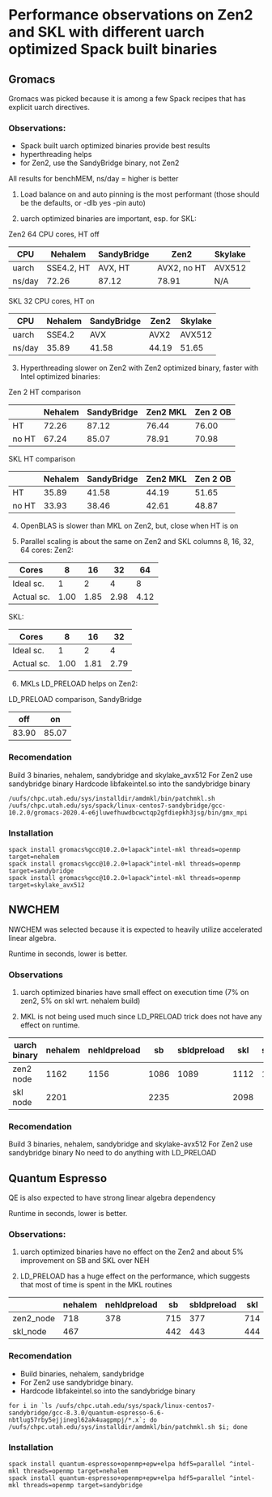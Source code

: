 # Performance observations on Zen2 and SKL with different uarch optimized Spack built binaries

## Gromacs

Gromacs was picked because it is among a few Spack recipes that has explicit uarch directives.

### Observations:

- Spack built uarch optimized binaries provide best results
- hyperthreading helps
- for Zen2, use the SandyBridge binary, not Zen2

All results for benchMEM, ns/day = higher is better

1. Load balance on and auto pinning is the most performant (those should be the defaults, or -dlb yes -pin auto)

2. uarch optimized binaries are important, esp. for SKL:

Zen2 64 CPU cores, HT off	
			
|CPU	|Nehalem	|SandyBridge	|Zen2		|Skylake|
|---    |---            |---            |---            |---    |
|uarch	|SSE4.2, HT	|AVX, HT	|AVX2, no HT	|AVX512|
|ns/day	|72.26		|87.12		|78.91		|N/A|

SKL 32 CPU cores, HT on				

|CPU	|Nehalem	|SandyBridge	|Zen2	|Skylake|
|---    |---            |---            |---            |---    |
|uarch	|SSE4.2	        |AVX		|AVX2	|AVX512|
|ns/day	|35.89	        |41.58		|44.19	|51.65|

3. Hyperthreading slower on Zen2 with Zen2 optimized binary, faster with Intel optimized binaries:

Zen 2 HT comparison				

|	|Nehalem	|SandyBridge	|Zen2 MKL	|Zen 2 OB|
|---    |---            |---            |---            |---    |
|HT	|72.26	        |87.12		|76.44		|76.00|
|no HT	|67.24	        |85.07		|78.91		|70.98|

SKL HT comparison				

|	|Nehalem	|SandyBridge	|Zen2 MKL	|Zen 2 OB|
|---    |---            |---            |---            |---    |
|HT	|35.89	        |41.58	        |44.19	        |51.65|
|no HT	|33.93	        |38.46	        |42.61	        |48.87|

4. OpenBLAS is slower than MKL on Zen2, but, close when HT is on

5. Parallel scaling is about the same on Zen2 and SKL columns 8, 16, 32, 64 cores:
Zen2:

|Cores          |8	|16	|32	|64|
|---            |---    |---    |---    |---    |
|Ideal sc.      |1	|2	|4	|8|
|Actual sc.     |1.00	|1.85	|2.98	|4.12|

SKL:

|Cores          |8	|16	|32	|
|---            |---    |---    |---    |
|Ideal sc.      |1	|2	|4	|
|Actual sc.     |1.00	|1.81	|2.79

6. MKLs LD_PRELOAD helps on Zen2:

LD_PRELOAD comparison, SandyBridge

|off	|on|
|---	|---|
|83.90	|85.07|

### Recomendation

Build 3 binaries, nehalem, sandybridge and skylake_avx512
For Zen2 use sandybridge binary
Hardcode libfakeintel.so into the sandybridge binary
```
/uufs/chpc.utah.edu/sys/installdir/amdmkl/bin/patchmkl.sh /uufs/chpc.utah.edu/sys/spack/linux-centos7-sandybridge/gcc-10.2.0/gromacs-2020.4-e6jluwefhuwdbcwctqp2gfdiepkh3jsg/bin/gmx_mpi
```

### Installation
```
spack install gromacs%gcc@10.2.0+lapack^intel-mkl threads=openmp target=nehalem
spack install gromacs%gcc@10.2.0+lapack^intel-mkl threads=openmp target=sandybridge
spack install gromacs%gcc@10.2.0+lapack^intel-mkl threads=openmp target=skylake_avx512
```

## NWCHEM

NWCHEM was selected because it is expected to heavily utilize accelerated linear algebra.

Runtime in seconds, lower is better.

### Observations

1. uarch optimized binaries have small effect on execution time (7% on zen2, 5% on skl wrt. nehalem build)

2. MKL is not being used much since LD_PRELOAD trick does not have any effect on runtime.

|uarch binary	|nehalem	|nehldpreload	|sb	        |sbldpreload	|skl	|sklldpreload	|zen2	|zen2ldpreload
|---            |---            |---            |---            |---            |---    |---            |---    |---|
|zen2 node	|1162	        |1156		|1086	        |1089		|1112	|1142		|1112	|1142|
|skl node	|2201		|	        |2235		|	        |2098	|		|2189   ||	

### Recomendation

Build 3 binaries, nehalem, sandybridge and skylake-avx512
For Zen2 use sandybridge binary
No need to do anything with LD_PRELOAD

## Quantum Espresso

QE is also expected to have strong linear algebra dependency


Runtime in seconds, lower is better.

### Observations:

1. uarch optimized binaries have no effect on the Zen2 and about 5% improvement on SB and SKL over NEH

2. LD_PRELOAD has a huge effect on the performance, which suggests that most of time is spent in the MKL routines

|		|nehalem	|nehldpreload	|sb	|sbldpreload	|skl	|sklldpreload|
|---            |---            |---            |---    |---            |---    |---         |
|zen2_node	|718	        |378		|715	|377		|714	|377|
|skl_node	|467		|	        |442	|443		|444	||

### Recomendation

- Build binaries, nehalem, sandybridge
- For Zen2 use sandybridge binary.
- Hardcode libfakeintel.so into the sandybridge binary
```
for i in `ls /uufs/chpc.utah.edu/sys/spack/linux-centos7-sandybridge/gcc-8.3.0/quantum-espresso-6.6-nbtlug57rby5ejjinegl62ak4uagpmpj/*.x`; do /uufs/chpc.utah.edu/sys/installdir/amdmkl/bin/patchmkl.sh $i; done
```

### Installation
```
spack install quantum-espresso+openmp+epw+elpa hdf5=parallel ^intel-mkl threads=openmp target=nehalem
spack install quantum-espresso+openmp+epw+elpa hdf5=parallel ^intel-mkl threads=openmp target=sandybridge
```
